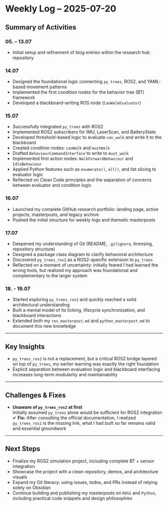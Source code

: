 # Weekly Log – 2025-07-20

## Summary of Activities

### 05. – 13.07
- Initial setup and refinement of blog entries within the research hub repository

### 14.07
- Designed the foundational logic connecting `py_trees`, ROS2, and YAML-based movement patterns
- Implemented the first condition nodes for the behavior tree (BT) framework
- Developed a blackboard-writing ROS node (`CanWalkEvaluator`)

### 15.07
- Successfully integrated `py_trees` with ROS2
- Implemented ROS2 subscribers for IMU, LaserScan, and BatteryState
- Developed threshold-based logic to evaluate `can_walk` and write it to the blackboard
- Created condition nodes: `canWalk` and `mustWalk`
- Drafted `BehaviourCommandInterface` to write to `must_walk`
- Implemented first action nodes: `WalkForwardBehaviour` and `IdleBehaviour`
- Applied Python features such as `enumerate()`, `all()`, and list slicing to evaluator logic
- Reflected on Clean Code principles and the separation of concerns between evaluator and condition logic

### 16.07
- Launched my complete GitHub research portfolio: landing page, active projects, masterposts, and legacy archive
- Pushed the initial structure for weekly logs and thematic masterposts

### 17.07
- Deepened my understanding of Git (README, `.gitignore`, licensing, repository structure)
- Designed a package class diagram to clarify behavioral architecture
- Discovered `py_trees_ros2` as a ROS2-specific extension to `py_trees`
- Reflected on a moment of uncertainty: initially feared I had learned the wrong tools, but realized my approach was foundational and complementary to the larger system

### 18. - 19.07
- Started exploring `py_trees_ros2` and quickly reached a solid architectural understanding
- Built a mental model of its ticking, lifecycle synchronization, and blackboard interactions
- Extended both my `ros_masterpost.md` and `python_masterpost.md` to document this new knowledge

---

## Key Insights

- `py_trees_ros2` is not a replacement, but a critical ROS2 bridge layered on top of `py_trees`, my earlier learning was exactly the right foundation
- Explicit separation between evaluation logic and blackboard interfacing increases long-term modularity and maintainability

---

## Challenges & Fixes

- **Unaware of `py_trees_ros2` at first**  
  Initially assumed `py_trees` alone would be sufficient for ROS2 integration  
  ✔ **Fix:** After consulting the official documentation, I realized `py_trees_ros2` is the missing link, what I had built so far remains valid and essential groundwork

---

## Next Steps

- Finalize my ROS2 simulation project, including complete BT + sensor integration
- Showcase the project with a clean repository, demos, and architecture visuals
- Expand my Git literacy: using issues, todos, and PRs instead of relying solely on Obsidian
- Continue building and publishing my masterposts on `ROS2` and `Python`, including practical code snippets and design philosophies
